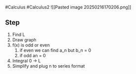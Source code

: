 #Calculus #Calculus2 
![[Pasted image 20250216170206.png]]

## Step 
1. Find L
2. Draw graph
3. f(x) is odd or even
	1. if even we can find a_n but b_n = 0
	2. if odd an = 0
4. Integral 0 -> L
5. Simplify and plug n to series format